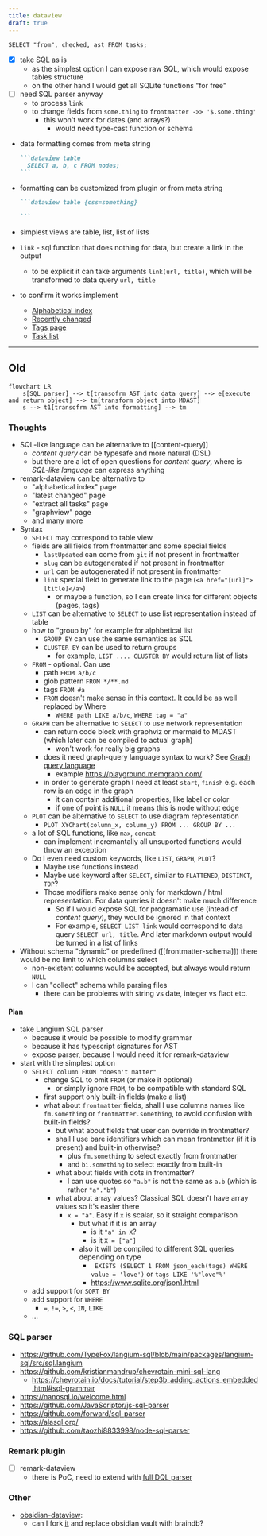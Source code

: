 ```yaml
---
title: dataview
draft: true
---
```


```dataview table
SELECT "from", checked, ast FROM tasks;
```

- [x] take SQL as is
  - as the simplest option I can expose raw SQL, which would expose tables structure
  - on the other hand I would get all SQLite functions "for free"
- [ ] need SQL parser anyway
  - to process `link`
  - to change fields from `some.thing` to `frontmatter ->> '$.some.thing'`
    - this won't work for dates (and arrays?)
      - would need type-cast function or schema
- data formatting comes from meta string
  ````md
  ```dataview table
    SELECT a, b, c FROM nodes;
  ```
  ````
- formatting can be customized from plugin or from meta string

  ````md
  ```dataview table {css=something}

  ```
  ````

- simplest views are table, list, list of lists
- `link` - sql function that does nothing for data, but create a link in the output
  - to be explicit it can take arguments `link(url, title)`, which will be transformed to data query `url, title`
- to confirm it works implement
  - [Alphabetical index](https://astro-digital-garden.stereobooster.com/alphabetical/)
  - [Recently changed](https://astro-digital-garden.stereobooster.com/recent/)
  - [Tags page](https://astro-digital-garden.stereobooster.com/tags/)
  - [Task list](https://astro-digital-garden.stereobooster.com/recipes/task-extraction/)

---

## Old

```mermaid
flowchart LR
    s[SQL parser] --> t[transofrm AST into data query] --> e[execute and return object] --> tm[transform object into MDAST]
    s --> t1[transofrm AST into formatting] --> tm
```

### Thoughts

- SQL-like language can be alternative to [[content-query]]
  - _content query_ can be typesafe and more natural (DSL)
  - but there are a lot of open questions for _content query_, where is _SQL-like language_ can express anything
- remark-dataview can be alternative to
  - "alphabetical index" page
  - "latest changed" page
  - "extract all tasks" page
  - "graphview" page
  - and many more
- Syntax
  - `SELECT` may correspond to table view
  - fields are all fields from frontmatter and some special fields
    - `lastUpdated` can come from `git` if not present in frontmatter
    - `slug` can be autogenerated if not present in frontmatter
    - `url` can be autogenerated if not present in frontmatter
    - `link` special field to generate link to the page (`<a href="[url]">[title]</a>`)
      - or maybe a function, so I can create links for different objects (pages, tags)
  - `LIST` can be alternative to `SELECT` to use list representation instead of table
  - how to "group by" for example for alphbetical list
    - `GROUP BY` can use the same semantics as SQL
    - `CLUSTER BY` can be used to return groups
      - for example, `LIST .... CLUSTER BY` would return list of lists
  - `FROM` - optional. Can use
    - path `FROM a/b/c`
    - glob pattern `FROM */**.md`
    - tags `FROM #a`
    - `FROM` doesn't make sense in this context. It could be as well replaced by Where
      - `WHERE path LIKE a/b/c`, `WHERE tag = "a"`
  - `GRAPH` can be alternative to `SELECT` to use network representation
    - can return code block with graphviz or mermaid to MDAST (which later can be compiled to actual graph)
      - won't work for really big graphs
    - does it need graph-query language syntax to work? See [Graph query language](https://graph.stereobooster.com/notes/Graph-query-language)
      - example https://playground.memgraph.com/
    - in order to generate graph I need at least `start`, `finish` e.g. each row is an edge in the graph
      - it can contain additional properties, like label or color
      - if one of point is `NULL` it means this is node without edge
  - `PLOT` can be alternative to `SELECT` to use diagram representation
    - `PLOT XYChart(column_x, column_y) FROM ... GROUP BY ...`
  - a lot of SQL functions, like `max`, `concat`
    - can implement incremantally all unsuported functions would throw an exception
  - Do I even need custom keywords, like `LIST`, `GRAPH`, `PLOT`?
    - Maybe use functions instead
    - Maybe use keyword after `SELECT`, similar to `FLATTENED`, `DISTINCT`, `TOP`?
    - Those modifiers make sense only for markdown / html representation. For data queries it doesn't make much difference
      - So if I would expose SQL for programatic use (intead of _content query_), they would be ignored in that context
      - For example, `SELECT LIST link` would correspond to data query `SELECT url, title`. And later markdown output would be turned in a list of links
- Without schema "dynamic" or predefined ([[frontmatter-schema]]) there would be no limit to which columns select
  - non-existent columns would be accepted, but always would return `NULL`
  - I can "collect" schema while parsing files
    - there can be problems with string vs date, integer vs flaot etc.

#### Plan

- take Langium SQL parser
  - because it would be possible to modify grammar
  - because it has typescript signatures for AST
  - expose parser, because I would need it for remark-dataview
- start with the simplest option
  - `SELECT column FROM "doesn't matter"`
    - change SQL to omit `FROM` (or make it optional)
      - or simply ignore `FROM`, to be compatible with standard SQL
    - first support only built-in fields (make a list)
    - what about `frontmatter` fields, shall I use columns names like `fm.something` or `frontmatter.something`, to avoid confusion with built-in fields?
      - but what about fields that user can override in frontmatter?
      - shall I use bare identifiers which can mean frontmatter (if it is present) and built-in otherwise?
        - plus `fm.something` to select exactly from frontmatter
        - and `bi.something` to select exactly from built-in
      - what about fields with dots in frontmatter?
        - I can use quotes so `"a.b"` is not the same as `a.b` (which is rather `"a"."b"`)
      - what about array values? Classical SQL doesn't have array values so it's easier there
        - `x = "a"`. Easy if `x` is scalar, so it straight comparison
          - but what if it is an array
            - is it `"a" in X`?
            - is it `X = ["a"]`
          - also it will be compiled to different SQL queries depending on type
            - ` EXISTS (SELECT 1 FROM json_each(tags) WHERE value = 'love')` or `tags LIKE '%"love"%'`
            - https://www.sqlite.org/json1.html
  - add support for `SORT BY`
  - add support for `WHERE`
    - `=`, `!=`, `>`, `<`, `IN`, `LIKE`
  - ...

### SQL parser

- https://github.com/TypeFox/langium-sql/blob/main/packages/langium-sql/src/sql.langium
- https://github.com/kristianmandrup/chevrotain-mini-sql-lang
  - https://chevrotain.io/docs/tutorial/step3b_adding_actions_embedded.html#sql-grammar
- https://nanosql.io/welcome.html
- https://github.com/JavaScriptor/js-sql-parser
- https://github.com/forward/sql-parser
- https://alasql.org/
- https://github.com/taozhi8833998/node-sql-parser

### Remark plugin

- [ ] remark-dataview
  - there is PoC, need to extend with [full DQL parser](https://github.com/blacksmithgu/obsidian-dataview/blob/master/src/query/parse.ts)

### Other

- [obsidian-dataview](https://github.com/blacksmithgu/obsidian-dataview):
  - can I fork [it](https://github.com/blacksmithgu/obsidian-dataview/blob/master/src/index.ts) and replace obsidian vault with braindb?
